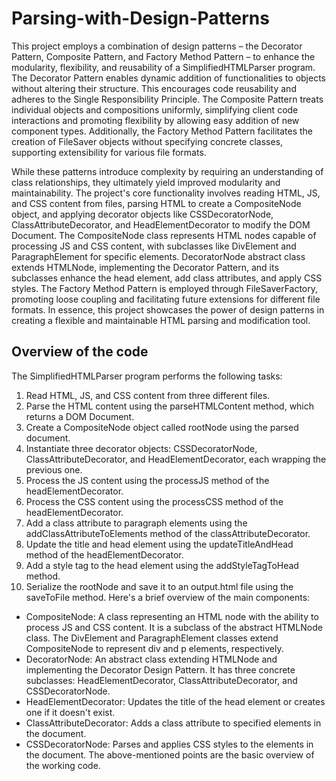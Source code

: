 # Parsing-with-Design-Patterns
This project employs a combination of design patterns – the Decorator Pattern, Composite Pattern, and Factory Method Pattern – to enhance the modularity, flexibility, and reusability of a SimplifiedHTMLParser program. The Decorator Pattern enables dynamic addition of functionalities to objects without altering their structure. This encourages code reusability and adheres to the Single Responsibility Principle. The Composite Pattern treats individual objects and compositions uniformly, simplifying client code interactions and promoting flexibility by allowing easy addition of new component types. Additionally, the Factory Method Pattern facilitates the creation of FileSaver objects without specifying concrete classes, supporting extensibility for various file formats.

While these patterns introduce complexity by requiring an understanding of class relationships, they ultimately yield improved modularity and maintainability. The project's core functionality involves reading HTML, JS, and CSS content from files, parsing HTML to create a CompositeNode object, and applying decorator objects like CSSDecoratorNode, ClassAttributeDecorator, and HeadElementDecorator to modify the DOM Document. The CompositeNode class represents HTML nodes capable of processing JS and CSS content, with subclasses like DivElement and ParagraphElement for specific elements. DecoratorNode abstract class extends HTMLNode, implementing the Decorator Pattern, and its subclasses enhance the head element, add class attributes, and apply CSS styles. The Factory Method Pattern is employed through FileSaverFactory, promoting loose coupling and facilitating future extensions for different file formats. In essence, this project showcases the power of design patterns in creating a flexible and maintainable HTML parsing and modification tool.

## Overview of the code
The SimplifiedHTMLParser program performs the following tasks:
1. Read HTML, JS, and CSS content from three different files.
2. Parse the HTML content using the parseHTMLContent method, which returns a DOM Document.
3. Create a CompositeNode object called rootNode using the parsed document.
4. Instantiate three decorator objects: CSSDecoratorNode, ClassAttributeDecorator, and
HeadElementDecorator, each wrapping the previous one.
5. Process the JS content using the processJS method of the headElementDecorator.
6. Process the CSS content using the processCSS method of the headElementDecorator.
7. Add a class attribute to paragraph elements using the addClassAttributeToElements method of the
classAttributeDecorator.
8. Update the title and head element using the updateTitleAndHead method of the
headElementDecorator.
9. Add a style tag to the head element using the addStyleTagToHead method.
10. Serialize the rootNode and save it to an output.html file using the saveToFile method.
Here's a brief overview of the main components:
* CompositeNode: A class representing an HTML node with the ability to process JS and CSS content. It is
a subclass of the abstract HTMLNode class. The DivElement and ParagraphElement classes extend
CompositeNode to represent div and p elements, respectively.
* DecoratorNode: An abstract class extending HTMLNode and implementing the Decorator Design
Pattern. It has three concrete subclasses: HeadElementDecorator, ClassAttributeDecorator, and
CSSDecoratorNode.
* HeadElementDecorator: Updates the title of the head element or creates one if it doesn't exist.
* ClassAttributeDecorator: Adds a class attribute to specified elements in the document.
* CSSDecoratorNode: Parses and applies CSS styles to the elements in the document.
The above-mentioned points are the basic overview of the working code.
